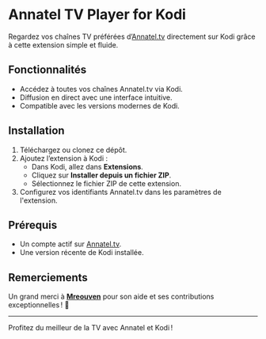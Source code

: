 # Annatel TV Player for Kodi  

Regardez vos chaînes TV préférées d’[Annatel.tv](https://www.annatel.tv/) directement sur Kodi grâce à cette extension simple et fluide.  

## Fonctionnalités  
- Accédez à toutes vos chaînes Annatel.tv via Kodi.  
- Diffusion en direct avec une interface intuitive.  
- Compatible avec les versions modernes de Kodi.  

## Installation  
1. Téléchargez ou clonez ce dépôt.  
2. Ajoutez l’extension à Kodi :  
   - Dans Kodi, allez dans **Extensions**.  
   - Cliquez sur **Installer depuis un fichier ZIP**.  
   - Sélectionnez le fichier ZIP de cette extension.  
3. Configurez vos identifiants Annatel.tv dans les paramètres de l'extension.  

## Prérequis  
- Un compte actif sur [Annatel.tv](https://www.annatel.tv/).  
- Une version récente de Kodi installée.  

## Remerciements  
Un grand merci à **[Mreouven](https://github.com/mreouven)** pour son aide et ses contributions exceptionnelles ! 🙌  

---

Profitez du meilleur de la TV avec Annatel et Kodi !  
